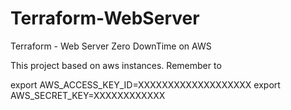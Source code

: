 # Terraform-WebServer
Terraform -  Web Server  Zero DownTime on AWS

This project based on aws instances. Remember to 

export AWS_ACCESS_KEY_ID=XXXXXXXXXXXXXXXXXXX
export AWS_SECRET_KEY=XXXXXXXXXXXX

